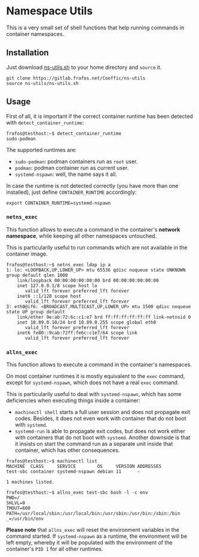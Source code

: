 # Namespace Utils

This is a very small set of shell functions that help running commands
in container namespaces.

## Installation

Just download [ns-utils.sh](ns-utils.sh) to your home directory and `source` it.

``` shell
git clone https://gitlab.frafos.net/Coeffic/ns-utils
source ns-utils/ns-utils.sh
```

## Usage

First of all, it is important if the correct container runtime has been detected
with `detect_container_runtime`:

``` shell
frafos@testhost:~$ detect_container_runtime
sudo-podman
```

The supported runtimes are:
- `sudo-podman`: podman containers run as `root` user.
- `podman`: podman container run as current user.
- `systemd-nspawn`: well, the name says it all.

In case the runtime is not detected correctly (you have more than one installed),
just define `CONTAINER_RUNTIME` accordingly:

``` shell
export CONTAINER_RUNTIME=systemd-nspawn
```

### `netns_exec`

This function allows to execute a command in the container's **network namespace**, while
keeping all other namespaces untouched.

This is particularily useful to run commands which are not available in the
container image.

``` shell
frafos@testhost:~$ netns_exec ldap ip a
1: lo: <LOOPBACK,UP,LOWER_UP> mtu 65536 qdisc noqueue state UNKNOWN group default qlen 1000
    link/loopback 00:00:00:00:00:00 brd 00:00:00:00:00:00
    inet 127.0.0.1/8 scope host lo
       valid_lft forever preferred_lft forever
    inet6 ::1/128 scope host 
       valid_lft forever preferred_lft forever
3: eth0@if6: <BROADCAST,MULTICAST,UP,LOWER_UP> mtu 1500 qdisc noqueue state UP group default 
    link/ether 9e:ab:72:6c:c1:e7 brd ff:ff:ff:ff:ff:ff link-netnsid 0
    inet 10.89.0.10/24 brd 10.89.0.255 scope global eth0
       valid_lft forever preferred_lft forever
    inet6 fe80::9cab:72ff:fe6c:c1e7/64 scope link 
       valid_lft forever preferred_lft forever
```


### `allns_exec`

This function allows to execute a command in the container's namespaces.

On most container runtimes it is mostly equivalent to the `exec` command, except
for `systemd-nspawn`, which does not have a real `exec` command.

This is particularily useful to deal with `systemd-nspawn`, which has some deficiencies when
executing things inside a container:
- `machinectl shell` starts a full user session and does not propagate exit codes. Besides, it
  does not even work with container that do not boot with `systemd`.
- `systemd-run` is able to propagate exit codes, but does not work either with containers that
  do not boot with `systemd`. Another downside is that it insists on start the command run
  as a separate unit inside that container, which has other consequences.

``` shell
frafos@testhost:~$ machinectl list
MACHINE  CLASS     SERVICE        OS     VERSION ADDRESSES
test-sbc container systemd-nspawn debian 11      -        

1 machines listed.

frafos@testhost:~$ allns_exec test-sbc bash -l -c env
PWD=/
SHLVL=0
TMOUT=600
PATH=/usr/local/sbin:/usr/local/bin:/usr/sbin:/usr/bin:/sbin:/bin
_=/usr/bin/env
```

**Please note** that `allns_exec` will reset the environment variables in the command started.
If `systemd-nspawn` as a runtime, the environment will be left empty, whereby it will be populated
with the environment of the container's `PID 1` for all other runtimes.
